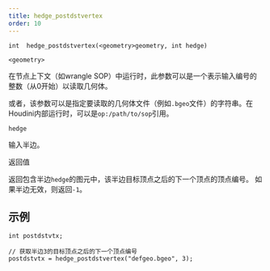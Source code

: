 ```yaml
---
title: hedge_postdstvertex
order: 10
---
```

`int  hedge_postdstvertex(<geometry>geometry, int hedge)`

`<geometry>`

在节点上下文（如wrangle SOP）中运行时，此参数可以是一个表示输入编号的整数（从0开始）以读取几何体。

或者，该参数可以是指定要读取的几何体文件（例如`.bgeo`文件）的字符串。在Houdini内部运行时，可以是`op:/path/to/sop`引用。

`hedge`

输入半边。

返回值

返回包含半边`hedge`的图元中，该半边目标顶点之后的下一个顶点的顶点编号。
如果半边无效，则返回`-1`。

## 示例

```vex
int postdstvtx;

// 获取半边3的目标顶点之后的下一个顶点编号
postdstvtx = hedge_postdstvertex("defgeo.bgeo", 3);

```
